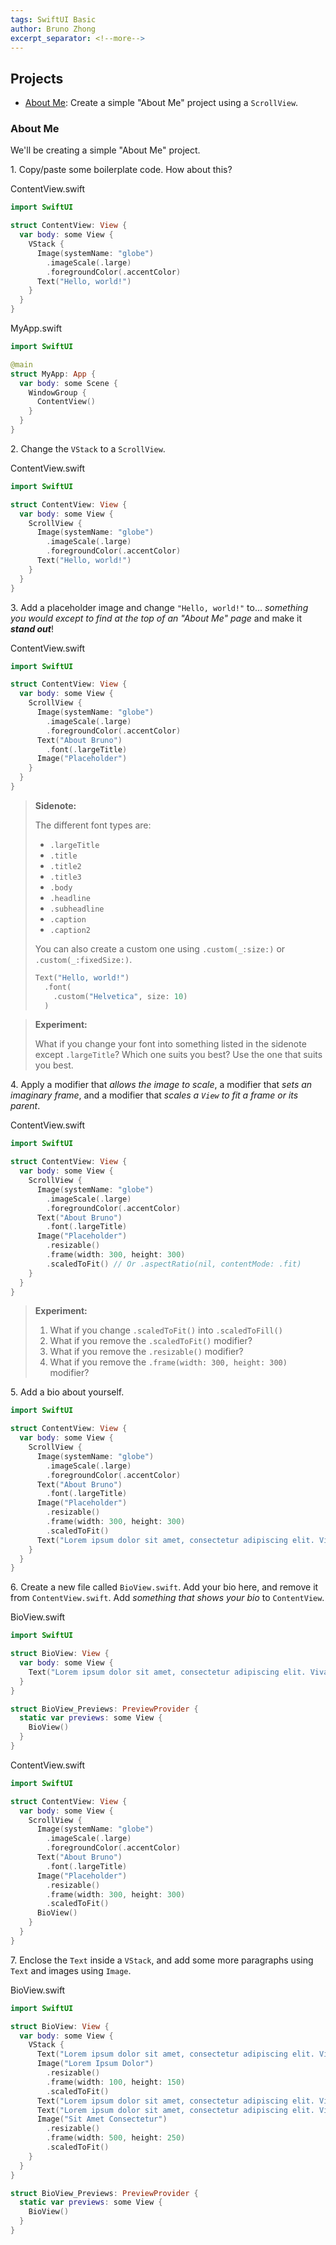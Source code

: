 ```yaml
---
tags: SwiftUI Basic
author: Bruno Zhong
excerpt_separator: <!--more-->
---
```


## Projects

- [About Me](#about-me): Create a simple "About Me" project using a `ScrollView`.

### About Me

We'll be creating a simple "About Me" project.

1\. Copy/paste some boilerplate code. How about this?

ContentView.swift
```swift
import SwiftUI

struct ContentView: View {
  var body: some View {
    VStack {
      Image(systemName: "globe")
        .imageScale(.large)
        .foregroundColor(.accentColor)
      Text("Hello, world!")
    }
  }
}
```

MyApp.swift
```swift
import SwiftUI

@main
struct MyApp: App {
  var body: some Scene {
    WindowGroup {
      ContentView()
    }
  }
}
```

2\. Change the `VStack` to a `ScrollView`.

ContentView.swift
```swift
import SwiftUI

struct ContentView: View {
  var body: some View {
    ScrollView {
      Image(systemName: "globe")
        .imageScale(.large)
        .foregroundColor(.accentColor)
      Text("Hello, world!")
    }
  }
}
```

<!--more-->

3\. Add a placeholder image and change `"Hello, world!"` to... *something you would except to find at the top of an "About Me" page* and make it ***stand out***!

ContentView.swift
```swift
import SwiftUI

struct ContentView: View {
  var body: some View {
    ScrollView {
      Image(systemName: "globe")
        .imageScale(.large)
        .foregroundColor(.accentColor)
      Text("About Bruno")
        .font(.largeTitle)
      Image("Placeholder")
    }
  }
}
```

> **Sidenote:**
> 
> The different font types are:
> - `.largeTitle`
> - `.title`
> - `.title2`
> - `.title3`
> - `.body`
> - `.headline`
> - `.subheadline`
> - `.caption`
> - `.caption2`
>
> You can also create a custom one using `.custom(_:size:)` or `.custom(_:fixedSize:)`.
>
> ```swift
> Text("Hello, world!")
>   .font(
>     .custom("Helvetica", size: 10)
>   )
> ```

> **Experiment:**
>
> What if you change your font into something listed in the sidenote except `.largeTitle`? Which one suits you best? Use the one that suits you best.

4\. Apply a modifier that *allows the image to scale*, a modifier that *sets an imaginary frame*, and a modifier that *scales a `View` to fit a frame or its parent*.

ContentView.swift
```swift
import SwiftUI

struct ContentView: View {
  var body: some View {
    ScrollView {
      Image(systemName: "globe")
        .imageScale(.large)
        .foregroundColor(.accentColor)
      Text("About Bruno")
        .font(.largeTitle)
      Image("Placeholder")
        .resizable()
        .frame(width: 300, height: 300)
        .scaledToFit() // Or .aspectRatio(nil, contentMode: .fit)
    }
  }
}
```

> **Experiment:** 
> 
> 1. What if you change `.scaledToFit()` into `.scaledToFill()`
> 2. What if you remove the `.scaledToFit()` modifier?
> 3. What if you remove the `.resizable()` modifier?
> 4. What if you remove the `.frame(width: 300, height: 300)` modifier?

5\. Add a bio about yourself.

```swift
import SwiftUI

struct ContentView: View {
  var body: some View {
    ScrollView {
      Image(systemName: "globe")
        .imageScale(.large)
        .foregroundColor(.accentColor)
      Text("About Bruno")
        .font(.largeTitle)
      Image("Placeholder")
        .resizable()
        .frame(width: 300, height: 300)
        .scaledToFit()
      Text("Lorem ipsum dolor sit amet, consectetur adipiscing elit. Vivamus aliquam rhoncus justo, a luctus purus finibus non. Aenean porttitor sapien non lectus eleifend, vitae accumsan est rutrum. Interdum et malesuada fames ac ante ipsum primis in faucibus. In fringilla augue ipsum, sit amet fringilla quam maximus sit amet. Nunc varius nibh laoreet lacinia fringilla. Proin vel neque pharetra augue tristique commodo vel quis leo. Curabitur at ex ut neque condimentum faucibus sed non ante. Suspendisse gravida vehicula lorem eget suscipit. Ut nec erat lectus. Pellentesque dapibus enim nibh, quis convallis leo ultricies vel. Sed ultricies neque vel turpis posuere, quis dignissim purus ornare.")
    }
  }
}
```

6\. Create a new file called `BioView.swift`. Add your bio here, and remove it from `ContentView.swift`. Add *something that shows your bio* to `ContentView`.

BioView.swift
```swift
import SwiftUI

struct BioView: View {
  var body: some View {
    Text("Lorem ipsum dolor sit amet, consectetur adipiscing elit. Vivamus aliquam rhoncus justo, a luctus purus finibus non. Aenean porttitor sapien non lectus eleifend, vitae accumsan est rutrum. Interdum et malesuada fames ac ante ipsum primis in faucibus. In fringilla augue ipsum, sit amet fringilla quam maximus sit amet. Nunc varius nibh laoreet lacinia fringilla. Proin vel neque pharetra augue tristique commodo vel quis leo. Curabitur at ex ut neque condimentum faucibus sed non ante. Suspendisse gravida vehicula lorem eget suscipit. Ut nec erat lectus. Pellentesque dapibus enim nibh, quis convallis leo ultricies vel. Sed ultricies neque vel turpis posuere, quis dignissim purus ornare.")
  }
}

struct BioView_Previews: PreviewProvider {
  static var previews: some View {
    BioView()
  }
}
```

ContentView.swift
```swift
import SwiftUI

struct ContentView: View {
  var body: some View {
    ScrollView {
      Image(systemName: "globe")
        .imageScale(.large)
        .foregroundColor(.accentColor)
      Text("About Bruno")
        .font(.largeTitle)
      Image("Placeholder")
        .resizable()
        .frame(width: 300, height: 300)
        .scaledToFit()
      BioView()
    }
  }
}
```

7\. Enclose the `Text` inside a `VStack`, and add some more paragraphs using `Text` and images using `Image`.

BioView.swift
```swift
import SwiftUI

struct BioView: View {
  var body: some View {
    VStack {
      Text("Lorem ipsum dolor sit amet, consectetur adipiscing elit. Vivamus aliquam rhoncus justo, a luctus purus finibus non. Aenean porttitor sapien non lectus eleifend, vitae accumsan est rutrum. Interdum et malesuada fames ac ante ipsum primis in faucibus. In fringilla augue ipsum, sit amet fringilla quam maximus sit amet. Nunc varius nibh laoreet lacinia fringilla. Proin vel neque pharetra augue tristique commodo vel quis leo. Curabitur at ex ut neque condimentum faucibus sed non ante. Suspendisse gravida vehicula lorem eget suscipit. Ut nec erat lectus. Pellentesque dapibus enim nibh, quis convallis leo ultricies vel. Sed ultricies neque vel turpis posuere, quis dignissim purus ornare.")
      Image("Lorem Ipsum Dolor")
        .resizable()
        .frame(width: 100, height: 150)
        .scaledToFit()
      Text("Lorem ipsum dolor sit amet, consectetur adipiscing elit. Vivamus aliquam rhoncus justo, a luctus purus finibus non. Aenean porttitor sapien non lectus eleifend, vitae accumsan est rutrum. Interdum et malesuada fames ac ante ipsum primis in faucibus. In fringilla augue ipsum, sit amet fringilla quam maximus sit amet. Nunc varius nibh laoreet lacinia fringilla. Proin vel neque pharetra augue tristique commodo vel quis leo. Curabitur at ex ut neque condimentum faucibus sed non ante. Suspendisse gravida vehicula lorem eget suscipit. Ut nec erat lectus. Pellentesque dapibus enim nibh, quis convallis leo ultricies vel. Sed ultricies neque vel turpis posuere, quis dignissim purus ornare.")
      Text("Lorem ipsum dolor sit amet, consectetur adipiscing elit. Vivamus aliquam rhoncus justo, a luctus purus finibus non. Aenean porttitor sapien non lectus eleifend, vitae accumsan est rutrum. Interdum et malesuada fames ac ante ipsum primis in faucibus. In fringilla augue ipsum, sit amet fringilla quam maximus sit amet. Nunc varius nibh laoreet lacinia fringilla. Proin vel neque pharetra augue tristique commodo vel quis leo. Curabitur at ex ut neque condimentum faucibus sed non ante. Suspendisse gravida vehicula lorem eget suscipit. Ut nec erat lectus. Pellentesque dapibus enim nibh, quis convallis leo ultricies vel. Sed ultricies neque vel turpis posuere, quis dignissim purus ornare.")
      Image("Sit Amet Consectetur")
        .resizable()
        .frame(width: 500, height: 250)
        .scaledToFit()
    }
  }
}

struct BioView_Previews: PreviewProvider {
  static var previews: some View {
    BioView()
  }
}
```
